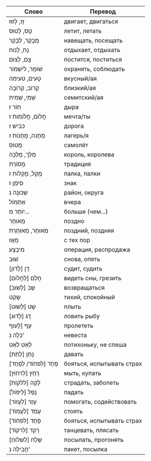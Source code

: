 Слово  | Перевод
---|---
זָז, לָזוּז | двигает, двигаться
טָס, לָטוּס | летит, летать
מְבָקֵר, לְבָקֵר | навещать, посещать
נָח, לָנוּח | отдыхает, отдыхать
צָם, לָצוּם | постится, поститься
שׁוֹמֵר, לישְׁמוֹר | охранять, соблюдать
טָעים, טעימה | вкусный/ая
קָרוֹב, קְרוֹבָה | близкий/ая
שֵׁמי, שֵׁמית | семитский/ая
חוֹר ז | дыра
חֳלוֹם, חֳלוֹמוֹת ז | мечта/ты
כּבישׁ ז | дорога
מָחָנה, מָחָנוֹת ז | лагерь/я
מָטוֹס | самолёт
מֵלֵך, מָלְכָּה | король, королева
מָסוֹרֵת | традиция
מָקֵל, מָקְלוֹת ז | палка, палки
סימָן ז | знак
שְׁכוּנָה נ | район, округа
אֵתְמוֹל | вчера
יוֹתֵר מ... | больше (чем...)
מְאוּחָר | поздно
מְאוּחָר, מְאוּחֵרֵת | поздний, поздняя
מֵאָז | с тех пор
מיבְצָע | операция, распродажа
שׁוּב | снова, опять
דָן [לָדוּן] | судит, судить
חָלַם [לַחֲלוֹם] | видеть сны, грезить
שָב [לָשוּב] | возвращаться
שָקֵט | тихий, спокойный
שָט [לָשוּט] | плыть
דָג [לָדוּג] | ловить рыбу
עָף [לָעוּף | пролететь
כַּלָה נ' | невеста
לְאַט לְאַט | потихоньку, не спеша
נָתַן [לָתֵת] | давать
פָּחַד [לִפחוֹד/ לְפַחֵד] | бояться, испытывать страх
רָחַץ [לִרחוֹץ] | мыть, купать
לָקָה [לִלקוֹת] | страдать, заболеть
נָפַל [לִיפּוֹל] | падать
עָזַר [לַעֲזוֹר] | помогать, содействовать
עָמַד [לַעֲמוֹד] | стоять
פָּחַד [לִפחוֹד] | бояться, испытывать страх
רָקַד [לִרקוֹד] | танцевать, плясать
שָלַח [לִשלוֹחַ] | посылать, прогонять
חֲבִילָה נ' | пакет, посылка
